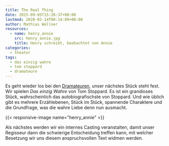 ```yaml
---
title: The Real Thing
date: 2015-09-05T15:28:37+00:00
lastmod: 2020-02-14T00:14:09+00:00
author: Mathias Wellner
resources:
  - name: henry_annie
    src: henry_annie.jpg
    title: Henry schreibt, beobachtet von Annie
categories:
  - theater
tags:
  - das einzig wahre
  - tom stoppard
  - dramateure
---
```

Es geht wieder los bei den <a href="http://www.dramateure.ch" title="die dramateure zürich" target="_blank">Dramateuren</a>, unser nächstes Stück steht fest. Wir spielen _Das einzig Wahre_ von Tom Stoppard. Es ist ein grandioses Stück, wahrscheinlich das autobiografischste von Stoppard. Und wie üblich gibt es mehrere Erzählebenen, Stück im Stück, spannende Charaktere und die Grundfrage, was die wahre Liebe denn nun ausmacht. 
<!--more-->

{{< responsive-image name="henry_annie" >}}

Als nächstes werden wir ein internes Casting veranstalten, damit unser Regisseur dann die schwierige Entscheidung treffen kann, mit welcher Besetzung wir uns diesem anspruchsvollen Text widmen werden. 
